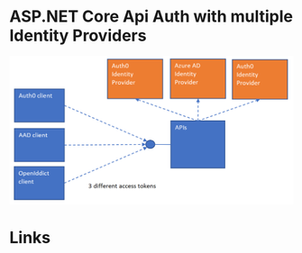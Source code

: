 # ASP.NET Core Api Auth with multiple Identity Providers

![multiple APIs same IDP](https://github.com/damienbod/AspNetCoreApiAuthMultiIdentityProvider/blob/main/images/api_multi_idps_01.png)


# Links
